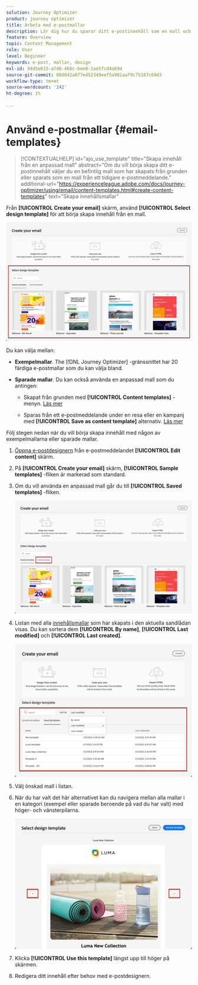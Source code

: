 ```yaml
---
solution: Journey Optimizer
product: journey optimizer
title: Arbeta med e-postmallar
description: Lär dig hur du sparar ditt e-postinnehåll som en mall och återanvänder det i Journey Optimizer
feature: Overview
topic: Content Management
role: User
level: Beginner
keywords: e-post, mallar, design
exl-id: 94d5e615-a7d6-468c-bee8-1ae5fcd4a694
source-git-commit: 08d842a877ed52349eef5a901aaf9c75187c69d3
workflow-type: tm+mt
source-wordcount: '242'
ht-degree: 1%

---
```


# Använd e-postmallar {#email-templates}

>[!CONTEXTUALHELP]
>id="ajo_use_template"
>title="Skapa innehåll från en anpassad mall"
>abstract="Om du vill börja skapa ditt e-postinnehåll väljer du en befintlig mall som har skapats från grunden eller sparats som en mall från ett tidigare e-postmeddelande."
>additional-url="https://experienceleague.adobe.com/docs/journey-optimizer/using/email/content-templates.html#create-content-templates" text="Skapa innehållsmallar"

Från **[!UICONTROL Create your email]** skärm, använd **[!UICONTROL Select design template]** för att börja skapa innehåll från en mall.

![](assets/email_designer-templates.png)

Du kan välja mellan:

* **Exempelmallar**. The [!DNL Journey Optimizer] -gränssnittet har 20 färdiga e-postmallar som du kan välja bland.

* **Sparade mallar**. Du kan också använda en anpassad mall som du antingen:

   * Skapat från grunden med **[!UICONTROL Content templates]** -menyn. [Läs mer](content-templates.md#create-template-from-scratch)

   * Sparas från ett e-postmeddelande under en resa eller en kampanj med **[!UICONTROL Save as content template]** alternativ. [Läs mer](content-templates.md#save-as-template)

Följ stegen nedan när du vill börja skapa innehåll med någon av exempelmallarna eller sparade mallar.

1. [Öppna e-postdesignern](get-started-email-design.md) från e-postmeddelandet **[!UICONTROL Edit content]** skärm.

1. På **[!UICONTROL Create your email]** skärm, **[!UICONTROL Sample templates]** -fliken är markerad som standard.

1. Om du vill använda en anpassad mall går du till **[!UICONTROL Saved templates]** -fliken.

   ![](assets/email_designer-saved-templates-tab.png)

1. Listan med alla [innehållsmallar](content-templates.md#create-content-templates) som har skapats i den aktuella sandlådan visas. Du kan sortera dem **[!UICONTROL By name]**, **[!UICONTROL Last modified]** och **[!UICONTROL Last created]**.

   ![](assets/email_designer-saved-templates-filter.png)

1. Välj önskad mall i listan.

1. När du har valt det här alternativet kan du navigera mellan alla mallar i en kategori (exempel eller sparade beroende på vad du har valt) med höger- och vänsterpilarna.

   ![](assets/email_designer-saved-templates-navigate.png)

1. Klicka **[!UICONTROL Use this template]** längst upp till höger på skärmen.

1. Redigera ditt innehåll efter behov med e-postdesignern.
